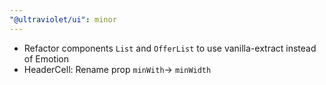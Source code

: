 ```yaml
---
"@ultraviolet/ui": minor
---
```


- Refactor components `List` and `OfferList` to use vanilla-extract instead of Emotion
- HeaderCell: Rename prop `minWith`-> `minWidth` 